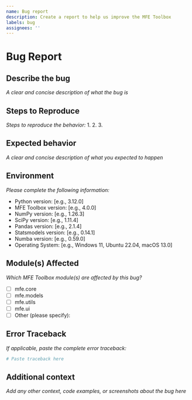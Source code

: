 ```yaml
---
name: Bug report
description: Create a report to help us improve the MFE Toolbox
labels: bug
assignees: ''
---
```


# Bug Report

## Describe the bug
*A clear and concise description of what the bug is*

## Steps to Reproduce
*Steps to reproduce the behavior:*
1. 
2. 
3. 

## Expected behavior
*A clear and concise description of what you expected to happen*

## Environment
*Please complete the following information:*
 - Python version: [e.g., 3.12.0]
 - MFE Toolbox version: [e.g., 4.0.0]
 - NumPy version: [e.g., 1.26.3]
 - SciPy version: [e.g., 1.11.4]
 - Pandas version: [e.g., 2.1.4]
 - Statsmodels version: [e.g., 0.14.1]
 - Numba version: [e.g., 0.59.0]
 - Operating System: [e.g., Windows 11, Ubuntu 22.04, macOS 13.0]

## Module(s) Affected
*Which MFE Toolbox module(s) are affected by this bug?*
- [ ] mfe.core
- [ ] mfe.models
- [ ] mfe.utils
- [ ] mfe.ui
- [ ] Other (please specify):

## Error Traceback
*If applicable, paste the complete error traceback:*
```python
# Paste traceback here
```

## Additional context
*Add any other context, code examples, or screenshots about the bug here*
